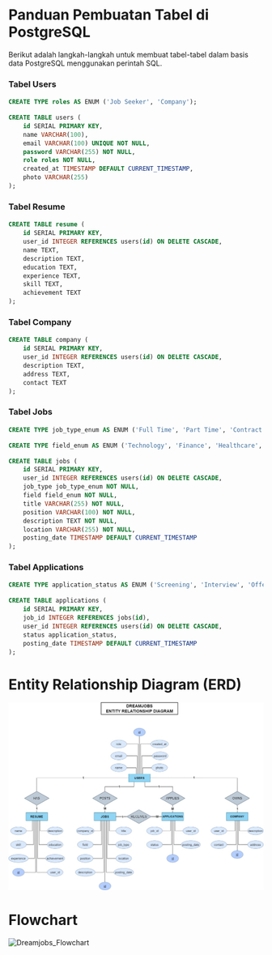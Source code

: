 # Panduan Pembuatan Tabel di PostgreSQL

Berikut adalah langkah-langkah untuk membuat tabel-tabel dalam basis data PostgreSQL menggunakan perintah SQL.

### Tabel Users

```sql
CREATE TYPE roles AS ENUM ('Job Seeker', 'Company');
```
```sql
CREATE TABLE users (
    id SERIAL PRIMARY KEY,
    name VARCHAR(100),
    email VARCHAR(100) UNIQUE NOT NULL,
    password VARCHAR(255) NOT NULL,
    role roles NOT NULL, 
    created_at TIMESTAMP DEFAULT CURRENT_TIMESTAMP,
    photo VARCHAR(255)
);
```
### Tabel Resume

```sql
CREATE TABLE resume (
    id SERIAL PRIMARY KEY,
    user_id INTEGER REFERENCES users(id) ON DELETE CASCADE,
    name TEXT,
    description TEXT,
    education TEXT,
    experience TEXT,
    skill TEXT,
    achievement TEXT
);
```
### Tabel Company

```sql
CREATE TABLE company (
    id SERIAL PRIMARY KEY,
    user_id INTEGER REFERENCES users(id) ON DELETE CASCADE,
    description TEXT,
    address TEXT,
    contact TEXT
);
```
### Tabel Jobs

```sql
CREATE TYPE job_type_enum AS ENUM ('Full Time', 'Part Time', 'Contract', 'Internship', 'Freelance');
```
```sql
CREATE TYPE field_enum AS ENUM ('Technology', 'Finance', 'Healthcare', 'Education', 'Marketing', 'Sales');
```
```sql
CREATE TABLE jobs (
    id SERIAL PRIMARY KEY,
    user_id INTEGER REFERENCES users(id) ON DELETE CASCADE,
    job_type job_type_enum NOT NULL,
    field field_enum NOT NULL,
    title VARCHAR(255) NOT NULL,
    position VARCHAR(100) NOT NULL,
    description TEXT NOT NULL,
    location VARCHAR(255) NOT NULL,
    posting_date TIMESTAMP DEFAULT CURRENT_TIMESTAMP
);
```
### Tabel Applications

```sql
CREATE TYPE application_status AS ENUM ('Screening', 'Interview', 'Offer', 'Reject');
```
```sql
CREATE TABLE applications (
    id SERIAL PRIMARY KEY,
    job_id INTEGER REFERENCES jobs(id),
    user_id INTEGER REFERENCES users(id) ON DELETE CASCADE,
    status application_status,
    posting_date TIMESTAMP DEFAULT CURRENT_TIMESTAMP
);
```
# Entity Relationship Diagram (ERD)
![Dreamjobs_ERD](https://github.com/SistemBasisData2024/DreamJobs/blob/17fc57318490475b1e1178fea852f2ba6bf80b1a/Dreamjobs_ERD.jpg)
# Flowchart

![Dreamjobs_Flowchart](https://github.com/SistemBasisData2024/DreamJobs/assets/120215928/eef63ff7-ef0e-4938-b70c-800442675f1c)
